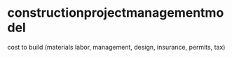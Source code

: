 # constructionprojectmanagementmodel
cost to build (materials labor, management, design, insurance, permits, tax)

